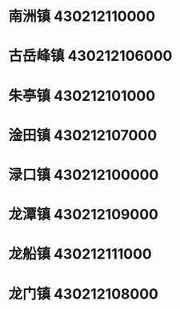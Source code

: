 # 南洲镇 430212110000
# 古岳峰镇 430212106000
# 朱亭镇 430212101000
# 淦田镇 430212107000
# 渌口镇 430212100000
# 龙潭镇 430212109000
# 龙船镇 430212111000
# 龙门镇 430212108000
